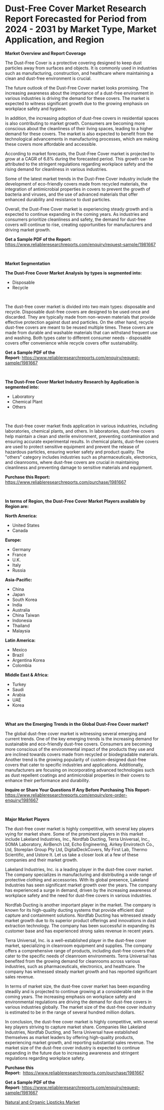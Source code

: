 <p><h1>Dust-Free Cover Market Research Report Forecasted for Period from 2024 -  2031 by Market Type, Market Application, and Region</h1></p><p><strong>Market Overview and Report Coverage</strong></p>
<p><p>The Dust-Free Cover is a protective covering designed to keep dust particles away from surfaces and objects. It is commonly used in industries such as manufacturing, construction, and healthcare where maintaining a clean and dust-free environment is crucial.</p><p>The future outlook of the Dust-Free Cover market looks promising. The increasing awareness about the importance of a dust-free environment in various industries is driving the demand for these covers. The market is expected to witness significant growth due to the growing emphasis on workplace safety and hygiene.</p><p>In addition, the increasing adoption of dust-free covers in residential spaces is also contributing to market growth. Consumers are becoming more conscious about the cleanliness of their living spaces, leading to a higher demand for these covers. The market is also expected to benefit from the technological advancements in manufacturing processes, which are making these covers more affordable and accessible.</p><p>According to market forecasts, the Dust-Free Cover market is projected to grow at a CAGR of 6.8% during the forecasted period. This growth can be attributed to the stringent regulations regarding workplace safety and the rising demand for cleanliness in various industries.</p><p>Some of the latest market trends in the Dust-Free Cover industry include the development of eco-friendly covers made from recycled materials, the integration of antimicrobial properties in covers to prevent the growth of bacteria and viruses, and the use of advanced materials that offer enhanced durability and resistance to dust particles.</p><p>Overall, the Dust-Free Cover market is experiencing steady growth and is expected to continue expanding in the coming years. As industries and consumers prioritize cleanliness and safety, the demand for dust-free covers will continue to rise, creating opportunities for manufacturers and driving market growth.</p></p>
<p><strong>Get a Sample PDF of the Report:</strong> <a href="https://www.reliableresearchreports.com/enquiry/request-sample/1981667">https://www.reliableresearchreports.com/enquiry/request-sample/1981667</a></p>
<p>&nbsp;</p>
<p><strong>Market Segmentation</strong></p>
<p><strong>The Dust-Free Cover Market Analysis by types is segmented into:</strong></p>
<p><ul><li>Disposable</li><li>Recycle</li></ul></p>
<p>&nbsp;</p>
<p><p>The dust-free cover market is divided into two main types: disposable and recycle. Disposable dust-free covers are designed to be used once and discarded. They are typically made from non-woven materials that provide effective protection against dust and particles. On the other hand, recycle dust-free covers are meant to be reused multiple times. These covers are made from durable and washable materials that can withstand frequent use and washing. Both types cater to different consumer needs - disposable covers offer convenience while recycle covers offer sustainability.</p></p>
<p><strong>Get a Sample PDF of the Report:</strong>&nbsp;<a href="https://www.reliableresearchreports.com/enquiry/request-sample/1981667">https://www.reliableresearchreports.com/enquiry/request-sample/1981667</a></p>
<p>&nbsp;</p>
<p><strong>The Dust-Free Cover Market Industry Research by Application is segmented into:</strong></p>
<p><ul><li>Laboratory</li><li>Chemical Plant</li><li>Others</li></ul></p>
<p>&nbsp;</p>
<p><p>The dust-free cover market finds application in various industries, including laboratories, chemical plants, and others. In laboratories, dust-free covers help maintain a clean and sterile environment, preventing contamination and ensuring accurate experimental results. In chemical plants, dust-free covers are used to protect sensitive equipment and prevent the release of hazardous particles, ensuring worker safety and product quality. The "others" category includes industries such as pharmaceuticals, electronics, and cleanrooms, where dust-free covers are crucial in maintaining cleanliness and preventing damage to sensitive materials and equipment.</p></p>
<p><strong>Purchase this Report:</strong>&nbsp; <a href="https://www.reliableresearchreports.com/purchase/1981667">https://www.reliableresearchreports.com/purchase/1981667</a></p>
<p>&nbsp;</p>
<p><strong>In terms of Region, the Dust-Free Cover Market Players available by Region are:</strong></p>
<p>
    <p> <strong> North America: </strong>
        <ul>
            <li>United States</li>
            <li>Canada</li>
        </ul>
        </p> 
    <p> <strong> Europe: </strong>
        <ul>
            <li>Germany</li>
            <li>France</li>
            <li>U.K.</li>
            <li>Italy</li>
            <li>Russia</li>
        </ul>
        </p> 
    <p> <strong> Asia-Pacific: </strong>
        <ul>
            <li>China</li>
            <li>Japan</li>
            <li>South Korea</li>
            <li>India</li>
            <li>Australia</li>
            <li>China Taiwan</li>
            <li>Indonesia</li>
            <li>Thailand</li>
            <li>Malaysia</li>
        </ul>
        </p> 
    <p> <strong> Latin America: </strong>
        <ul>
            <li>Mexico</li>
            <li>Brazil</li>
            <li>Argentina Korea</li>
            <li>Colombia</li>
        </ul>
        </p> 
    <p> <strong> Middle East & Africa: </strong>
        <ul>
            <li>Turkey</li>
            <li>Saudi</li>
            <li>Arabia</li>
            <li>UAE</li>
            <li>Korea</li>
        </ul>
    </p>
    </p>
<p>&nbsp;</p>
<p><strong>What are the Emerging Trends in the Global Dust-Free Cover market?</strong></p>
<p><p>The global dust-free cover market is witnessing several emerging and current trends. One of the key emerging trends is the increasing demand for sustainable and eco-friendly dust-free covers. Consumers are becoming more conscious of the environmental impact of the products they use and are inclined towards covers made from recycled or biodegradable materials. Another trend is the growing popularity of custom-designed dust-free covers that cater to specific industries and applications. Additionally, manufacturers are focusing on incorporating advanced technologies such as dust repellent coatings and antimicrobial properties in their covers to enhance their performance and durability.</p></p>
<p><strong>Inquire or Share Your Questions If Any Before Purchasing This Report</strong>- <a href="https://www.reliableresearchreports.com/enquiry/pre-order-enquiry/1981667">https://www.reliableresearchreports.com/enquiry/pre-order-enquiry/1981667</a></p>
<p>&nbsp;</p>
<p><strong>Major Market Players</strong></p>
<p><p>The dust-free cover market is highly competitive, with several key players vying for market share. Some of the prominent players in this market include Lakeland Industries, Inc., Nordfab Ducting, Terra Universal, Inc., SOMA Laboratory, AirBench Ltd, Echo Engineering, Airkey Envirotech Co., Ltd, Storeplan Group Pty Ltd, DigitalDeckCovers, My First Lab, Thermo Scientific, and Ustore It. Let us take a closer look at a few of these companies and their market growth.</p><p>Lakeland Industries, Inc. is a leading player in the dust-free cover market. The company specializes in manufacturing and distributing a wide range of protective clothing and accessories. With its global presence, Lakeland Industries has seen significant market growth over the years. The company has experienced a surge in demand, driven by the increasing awareness of workplace safety and the need for dust-free covers in various industries.</p><p>Nordfab Ducting is another important player in the market. The company is known for its high-quality ducting systems that provide efficient dust capture and containment solutions. Nordfab Ducting has witnessed steady market growth due to its superior product offerings and innovations in dust extraction technology. The company has been successful in expanding its customer base and has experienced strong sales revenue in recent years.</p><p>Terra Universal, Inc. is a well-established player in the dust-free cover market, specializing in cleanroom equipment and supplies. The company offers a comprehensive range of products, including dust-free covers that cater to the specific needs of cleanroom environments. Terra Universal has benefited from the growing demand for cleanrooms across various industries, such as pharmaceuticals, electronics, and healthcare. The company has witnessed steady market growth and has reported significant sales revenue.</p><p>In terms of market size, the dust-free cover market has been expanding steadily and is projected to continue growing at a considerable rate in the coming years. The increasing emphasis on workplace safety and environmental regulations are driving the demand for dust-free covers in various industries globally. The market size of the dust-free cover industry is estimated to be in the range of several hundred million dollars.</p><p>In conclusion, the dust-free cover market is highly competitive, with several key players striving to capture market share. Companies like Lakeland Industries, Nordfab Ducting, and Terra Universal have established themselves as market leaders by offering high-quality products, experiencing market growth, and reporting substantial sales revenue. The market size of the dust-free cover industry is expected to continue expanding in the future due to increasing awareness and stringent regulations regarding workplace safety.</p></p>
<p><strong>Purchase this Report:</strong>&nbsp;&nbsp;<a href="https://www.reliableresearchreports.com/purchase/1981667">https://www.reliableresearchreports.com/purchase/1981667</a></p>
<p></p>
<p><strong>Get a Sample PDF of the Report:</strong>&nbsp;<a href="https://www.reliableresearchreports.com/enquiry/request-sample/1981667">https://www.reliableresearchreports.com/enquiry/request-sample/1981667</a></p>
<p><p><a href="https://github.com/juniordelafrance/Market-Research-Report-List-1/blob/main/natural-and-organic-lipsticks-market.md">Natural and Organic Lipsticks Market</a></p></p>